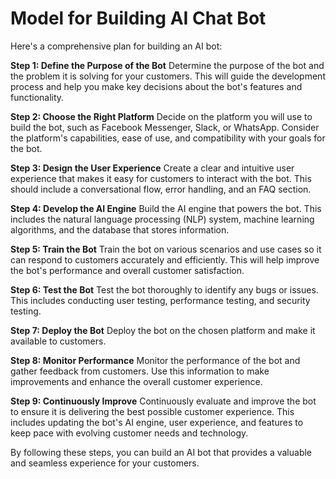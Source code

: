 # Model for Building AI Chat Bot
Here's a comprehensive plan for building an AI bot:

**Step 1: Define the Purpose of the Bot**
Determine the purpose of the bot and the problem it is solving for your customers. This will guide the development process and help you make key decisions about the bot's features and functionality.

**Step 2: Choose the Right Platform**
Decide on the platform you will use to build the bot, such as Facebook Messenger, Slack, or WhatsApp. Consider the platform's capabilities, ease of use, and compatibility with your goals for the bot.

**Step 3: Design the User Experience**
Create a clear and intuitive user experience that makes it easy for customers to interact with the bot. This should include a conversational flow, error handling, and an FAQ section.

**Step 4: Develop the AI Engine**
Build the AI engine that powers the bot. This includes the natural language processing (NLP) system, machine learning algorithms, and the database that stores information.

**Step 5: Train the Bot**
Train the bot on various scenarios and use cases so it can respond to customers accurately and efficiently. This will help improve the bot's performance and overall customer satisfaction.

**Step 6: Test the Bot**
Test the bot thoroughly to identify any bugs or issues. This includes conducting user testing, performance testing, and security testing.

**Step 7: Deploy the Bot**
Deploy the bot on the chosen platform and make it available to customers.

**Step 8: Monitor Performance**
Monitor the performance of the bot and gather feedback from customers. Use this information to make improvements and enhance the overall customer experience.

**Step 9: Continuously Improve**
Continuously evaluate and improve the bot to ensure it is delivering the best possible customer experience. This includes updating the bot's AI engine, user experience, and features to keep pace with evolving customer needs and technology.

By following these steps, you can build an AI bot that provides a valuable and seamless experience for your customers.
